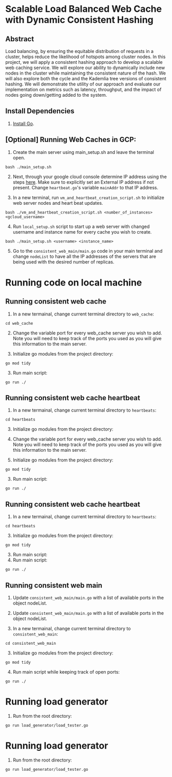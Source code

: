 # Scalable Load Balanced Web Cache with Dynamic Consistent Hashing
## Abstract

Load balancing, by ensuring the equitable distribution of requests in a cluster, helps
reduce the likelihood of hotspots among cluster nodes. In this project, we will
apply a consistent hashing approach to develop a scalable web caching service. 
We will explore our ability to dynamically include new nodes in the cluster while 
maintaining the consistent nature of the hash. We will also explore both the cycle and the
Kademlia tree versions of consistent hashing. We will demonstrate the utility of our approach and evaluate our implementation on metrics such as latency, throughput, and the 
impact of nodes going down/getting added to the system.

## Install Dependencies
1. [Install Go](https://go.dev/doc/install).


## [Optional] Running Web Caches in GCP:

1. Create the main server using main_setup.sh and leave the terminal open.
```
bash ./main_setup.sh
```

2. Next, through your google cloud console determine IP address using the steps [here](https://cloud.google.com/compute/docs/instances/view-ip-address). Make sure to explicitly set an External IP address if not present. Change `heartbeat.go`'s variable `mainAddr` to that IP address.

3. In a new terminal, run `vm_and_heartbeat_creation_script.sh` to initialize web server nodes and heart beat updates.
```
bash ./vm_and_heartbeat_creation_script.sh <number_of_instances> <gcloud_username>
```

4. Run `local_setup.sh` script to start up a web server with changed username and instance name for every cache you wish to create.
```
bash ./main_setup.sh <username> <instance_name>
```

5. Go to the `consistent_web_main/main.go` code in your main terminal and change `nodeList` to have all the IP addresses of the servers that are being used with the desired number of replicas.


# Running code on local machine
## Running consistent web cache

1. In a new termainal, change current terminal directory to `web_cache`:
```
cd web_cache
```
2. Change the variable port for every web_cache server you wish to add. Note you will need to keep track of the ports you used as you will give this information to the main server.

3. Initialize go modules from the project directory:
```
go mod tidy
```
3. Run main script:
```
go run ./
```

## Running consistent web cache heartbeat

1. In a new termainal, change current terminal directory to `heartbeats`:
```
cd heartbeats
```

3. Initialize go modules from the project directory:
2. Change the variable port for every web_cache server you wish to add. Note you will need to keep track of the ports you used as you will give this information to the main server.

3. Initialize go modules from the project directory:
```
go mod tidy
```
3. Run main script:
```
go run ./
```

## Running consistent web cache heartbeat

1. In a new termainal, change current terminal directory to `heartbeats`:
```
cd heartbeats
```

3. Initialize go modules from the project directory:
```
go mod tidy
```
3. Run main script:
3. Run main script:
```
go run ./
```

## Running consistent web main
1. Update  `consistent_web_main/main.go` with a list of available ports in the object nodeList.

1. Update  `consistent_web_main/main.go` with a list of available ports in the object nodeList.

2. In a new termainal, change current terminal directory to `consistent_web_main`:
```
cd consistent_web_main
```
3. Initialize go modules from the project directory:
```
go mod tidy
```
4. Run main script while keeping track of open ports:
```
go run ./
```


# Running load generator
1. Run from the root directory:
```
go run load_generator/load_tester.go
```


# Running load generator
1. Run from the root directory:
```
go run load_generator/load_tester.go
```

